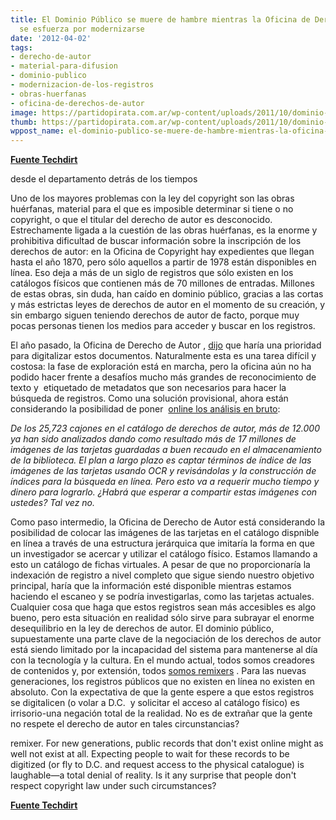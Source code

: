 ```yaml
---
title: El Dominio Público se muere de hambre mientras la Oficina de Derecho de Autor
  se esfuerza por modernizarse
date: '2012-04-02'
tags:
- derecho-de-autor
- material-para-difusion
- dominio-publico
- modernizacion-de-los-registros
- obras-huerfanas
- oficina-de-derechos-de-autor
image: https://partidopirata.com.ar/wp-content/uploads/2011/10/dominio-publico.jpg
thumb: https://partidopirata.com.ar/wp-content/uploads/2011/10/dominio-publico-150x150.jpg
wppost_name: el-dominio-publico-se-muere-de-hambre-mientras-la-oficina-de-derecho-de-autor-se-esfuerza-por-modernizarse
---
```


<strong><a href="http://www.techdirt.com/articles/20120323/09045818223/public-domain-starves-while-copyright-office-struggles-to-modernize.shtml" target="_blank">Fuente Techdirt</a></strong>

desde el departamento detrás de los tiempos

Uno de los mayores problemas con la ley del copyright son las obras huérfanas, material para el que es imposible determinar si tiene o no copyright, o que el titular del derecho de autor es desconocido. Estrechamente ligada a la cuestión de las obras huérfanas, es la enorme y prohibitiva dificultad de buscar información sobre la inscripción de los derechos de autor: en la Oficina de Copyright hay expedientes que llegan hasta el año 1870, pero sólo aquellos a partir de 1978 están disponibles en línea. Eso deja a más de un siglo de registros que sólo existen en los catálogos físicos que contienen más de 70 millones de entradas. Millones de estas obras, sin duda, han caído en dominio público, gracias a las cortas y más estrictas leyes de derechos de autor en el momento de su creación, y sin embargo siguen teniendo derechos de autor de facto, porque muy pocas personas tienen los medios para acceder y buscar en los registros.

El año pasado, la Oficina de Derecho de Autor , <a href="http://blogs.loc.gov/copyrightdigitization/2011/12/public-access-to-historical-records/" target="_blank">dijo</a> que haría una prioridad para digitalizar estos documentos. Naturalmente esta es una tarea difícil y costosa: la fase de exploración está en marcha, pero la oficina aún no ha podido hacer frente a desafíos mucho más grandes de reconocimiento de texto y  etiquetado de metadatos que son necesarios para hacer la búsqueda de registros. Como una solución provisional, ahora están considerando la posibilidad de poner  <a href="http://blogs.loc.gov/copyrightdigitization/2012/03/a-virtual-copyright-card-catalog-tell-us-what-you-think/" target="_blank">online los análisis en bruto</a>:

<em>De los 25,723 cajones en el catálogo de derechos de autor, más de 12.000 ya han sido analizados dando como resultado más de 17 millones de imágenes de las tarjetas guardadas a buen recaudo en el almacenamiento de la biblioteca. El plan a largo plazo es captar términos de índice de las imágenes de las tarjetas usando OCR y revisándolas y la construcción de índices para la búsqueda en línea. Pero esto va a requerir mucho tiempo y dinero para lograrlo. ¿Habrá que esperar a compartir estas imágenes con ustedes? Tal vez no.</em>

Como paso intermedio, la Oficina de Derecho de Autor está considerando la posibilidad de colocar las imágenes de las tarjetas en el catálogo dispnible en línea a través de una estructura jerárquica que imitaría la forma en que un investigador se acercar y utilizar el catálogo físico. Estamos llamando a esto un catálogo de fichas virtuales. A pesar de que no proporcionaría la indexación de registro a nivel completo que sigue siendo nuestro objetivo principal, haría que la información esté disponible mientras estamos haciendo el escaneo y se podría investigarlas, como las tarjetas actuales.
Cualquier cosa que haga que estos registros sean más accesibles es algo bueno, pero esta situación en realidad sólo sirve para subrayar el enorme desequilibrio en la ley de derechos de autor. El dominio público, supuestamente una parte clave de la negociación de los derechos de autor está siendo limitado por la incapacidad del sistema para mantenerse al día con la tecnología y la cultura. En el mundo actual, todos somos creadores de contenidos y, por extensión, todos <a href="http://www.techdirt.com/blog/?tag=everything+is+a+remix">somos remixers</a> . Para las nuevas generaciones, los registros públicos que no existen en línea no existen en absoluto. Con la expectativa de que la gente espere a que estos registros se digitalicen (o volar a D.C.  y solicitar el acceso al catálogo físico) es irrisorio-una negación total de la realidad. No es de extrañar que la gente no respete el derecho de autor en tales circunstancias?

<a>remixer</a>. For new generations, public records that don't exist online might as well not exist at all. Expecting people to wait for these records to be digitized (or fly to D.C. and request access to the physical catalogue) is laughable—a total denial of reality. Is it any surprise that people don't respect copyright law under such circumstances?

<strong><a href="http://www.techdirt.com/articles/20120323/09045818223/public-domain-starves-while-copyright-office-struggles-to-modernize.shtml" target="_blank">Fuente Techdirt</a></strong>
